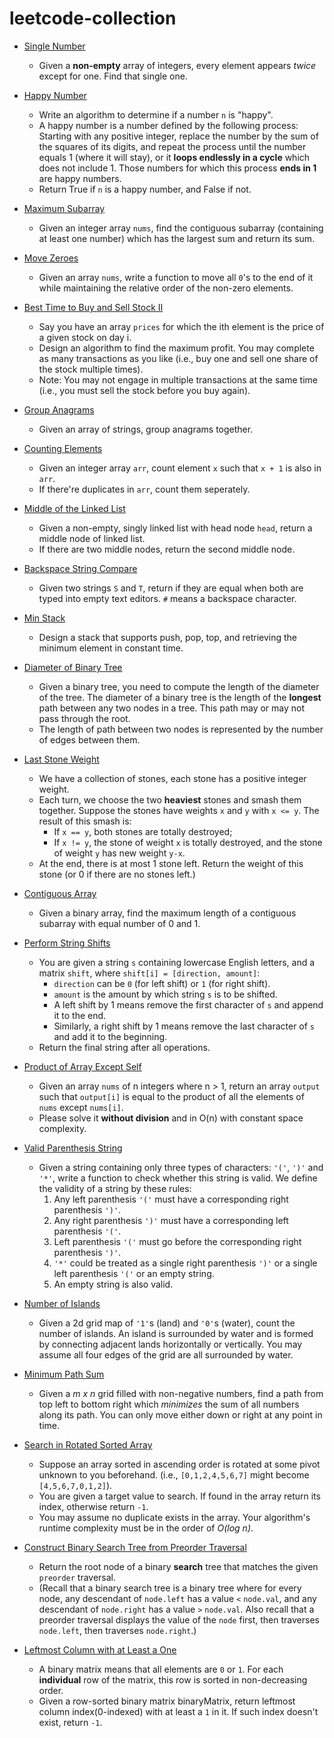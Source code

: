 # leetcode-collection

* [Single Number](single_number.py)
  * Given a **non-empty** array of integers, every element appears *twice* except for one. Find that single one.

* [Happy Number](happy_number.py)
  * Write an algorithm to determine if a number `n` is "happy".
  * A happy number is a number defined by the following process: Starting with any positive integer, replace the number by the sum of the squares of its digits, and repeat the process until the number equals 1 (where it will stay), or it **loops endlessly in a cycle** which does not include 1. Those numbers for which this process **ends in 1** are happy numbers.
  * Return True if `n` is a happy number, and False if not.

* [Maximum Subarray](maximum_subarray.py)
  * Given an integer array `nums`, find the contiguous subarray (containing at least one number) which has the largest sum and return its sum.

* [Move Zeroes](move_zeroes.py)
  * Given an array `nums`, write a function to move all `0`'s to the end of it while maintaining the relative order of the non-zero elements.

* [Best Time to Buy and Sell Stock II](stock_buy_sell.py)
  * Say you have an array `prices` for which the ith element is the price of a given stock on day i.
  * Design an algorithm to find the maximum profit. You may complete as many transactions as you like (i.e., buy one and sell one share of the stock multiple times).
  * Note: You may not engage in multiple transactions at the same time (i.e., you must sell the stock before you buy again).

* [Group Anagrams](group_anagrams.py)
  * Given an array of strings, group anagrams together.

* [Counting Elements](count_element.py)
  * Given an integer array `arr`, count element `x` such that `x + 1` is also in `arr`.
  * If there're duplicates in `arr`, count them seperately.
  
* [Middle of the Linked List](middle_linked_list.py)
  * Given a non-empty, singly linked list with head node `head`, return a middle node of linked list.
  * If there are two middle nodes, return the second middle node.

* [Backspace String Compare](backspace_string_compare.py)
  * Given two strings `S` and `T`, return if they are equal when both are typed into empty text editors. `#` means a backspace character.

* [Min Stack](min_stack.py)
  * Design a stack that supports push, pop, top, and retrieving the minimum element in constant time.
  
* [Diameter of Binary Tree](diameter_of_binary_tree.py)
  * Given a binary tree, you need to compute the length of the diameter of the tree. The diameter of a binary tree is the length of the **longest** path between any two nodes in a tree. This path may or may not pass through the root.
  * The length of path between two nodes is represented by the number of edges between them.
  
* [Last Stone Weight](last_stone_weight.py)
  * We have a collection of stones, each stone has a positive integer weight.
  * Each turn, we choose the two **heaviest** stones and smash them together. Suppose the stones have weights `x` and `y` with `x <= y`. The result of this smash is:
    * If `x == y`, both stones are totally destroyed;
    * If `x != y`, the stone of weight `x` is totally destroyed, and the stone of weight `y` has new weight `y-x`.
  * At the end, there is at most 1 stone left.  Return the weight of this stone (or 0 if there are no stones left.)

* [Contiguous Array](contiguous_array_equal_0_1.py)
  * Given a binary array, find the maximum length of a contiguous subarray with equal number of 0 and 1.

* [Perform String Shifts](string_shift.py)
  * You are given a string `s` containing lowercase English letters, and a matrix `shift`, where `shift[i] = [direction, amount]`:
    * `direction` can be `0` (for left shift) or `1` (for right shift). 
    * `amount` is the amount by which string `s` is to be shifted.
    * A left shift by 1 means remove the first character of `s` and append it to the end.
    * Similarly, a right shift by 1 means remove the last character of `s` and add it to the beginning.
  * Return the final string after all operations.

* [Product of Array Except Self](prod_of_arr_except_self.py)
  * Given an array `nums` of n integers where n > 1,  return an array `output` such that `output[i]` is equal to the product of all the elements of `nums` except `nums[i]`.
  * Please solve it **without division** and in O(n) with constant space complexity.

* [Valid Parenthesis String](valid_paren_str.py)
  * Given a string containing only three types of characters: `'('`, `')'` and `'*'`, write a function to check whether this string is valid. We define the validity of a string by these rules:
    1. Any left parenthesis `'('` must have a corresponding right parenthesis `')'`.
    2. Any right parenthesis `')'` must have a corresponding left parenthesis `'('`.
    3. Left parenthesis `'('` must go before the corresponding right parenthesis `')'`.
    4. `'*'` could be treated as a single right parenthesis `')'` or a single left parenthesis `'('` or an empty string.
    5. An empty string is also valid.

* [Number of Islands](num_of_islands.py)
  * Given a 2d grid map of `'1'`s (land) and `'0'`s (water), count the number of islands. An island is surrounded by water and is formed by connecting adjacent lands horizontally or vertically. You may assume all four edges of the grid are all surrounded by water.

* [Minimum Path Sum](min_path_sum.py)
  * Given a *m x n* grid filled with non-negative numbers, find a path from top left to bottom right which *minimizes* the sum of all numbers along its path. You can only move either down or right at any point in time.

* [Search in Rotated Sorted Array](search_in_rotated_sorted_arr.py)
  * Suppose an array sorted in ascending order is rotated at some pivot unknown to you beforehand. (i.e., `[0,1,2,4,5,6,7]` might become `[4,5,6,7,0,1,2]`).
  * You are given a target value to search. If found in the array return its index, otherwise return `-1`.
  * You may assume no duplicate exists in the array. Your algorithm's runtime complexity must be in the order of *O(log n)*.

* [Construct Binary Search Tree from Preorder Traversal](bst_from_preorder.py)
  * Return the root node of a binary **search** tree that matches the given `preorder` traversal.
  * (Recall that a binary search tree is a binary tree where for every node, any descendant of `node.left` has a value `<` `node.val`, and any descendant of `node.right` has a value `>` `node.val`.  Also recall that a preorder traversal displays the value of the `node` first, then traverses `node.left`, then traverses `node.right`.)

* [Leftmost Column with at Least a One](left_col_at_least_a_one.py)
  * A binary matrix means that all elements are `0` or `1`. For each **individual** row of the matrix, this row is sorted in non-decreasing order.
  * Given a row-sorted binary matrix binaryMatrix, return leftmost column index(0-indexed) with at least a `1` in it. If such index doesn't exist, return `-1`.
